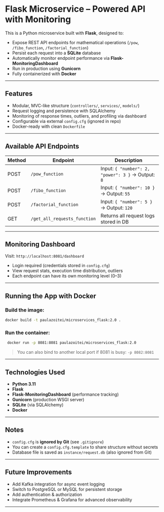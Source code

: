 # Flask Microservice – Powered API with Monitoring

This is a Python microservice built with **Flask**, designed to:

- Expose REST API endpoints for mathematical operations (`/pow`, `/fibo_function`, `/factorial_function`)
- Persist each request into a **SQLite** database
- Automatically monitor endpoint performance via **Flask-MonitoringDashboard**
- Run in production using **Gunicorn**
- Fully containerized with **Docker**

---

## Features

- Modular, MVC-like structure (`controllers/`, `services/`, `models/`)
- Request logging and persistence with SQLAlchemy
- Monitoring of response times, outliers, and profiling via dashboard
- Configurable via external `config.cfg` (ignored in repo)
- Docker-ready with clean `Dockerfile`

---

## Available API Endpoints

| Method | Endpoint                     | Description                                        |
| ------ | ---------------------------- | -------------------------------------------------- |
| POST   | `/pow_function`              | Input: `{ "number": 2, "power": 3 }` → Output: `8` |
| POST   | `/fibo_function`             | Input: `{ "number": 10 }` → Output: `55`           |
| POST   | `/factorial_function`        | Input: `{ "number": 5 }` → Output: `120`           |
| GET    | `/get_all_requests_function` | Returns all request logs stored in DB              |

---

## Monitoring Dashboard

Visit: `http://localhost:8081/dashboard`

- Login required (credentials stored in `config.cfg`)
- View request stats, execution time distribution, outliers
- Each endpoint can have its own monitoring level (0–3)

---

## Running the App with Docker

### Build the image:

```bash
docker build -t paulazoitei/microservices_flask:2.0 . 
```

### Run the container:

```bash
 docker run -p 8081:8081 paulazoitei/microservices_flask:2.0  
```

> You can also bind to another local port if 8081 is busy: `-p 8082:8081`

---

## Technologies Used

- **Python 3.11**
- **Flask**
- **Flask-MonitoringDashboard** (performance tracking)
- **Gunicorn** (production WSGI server)
- **SQLite** (via SQLAlchemy)
- **Docker**

---

## Notes

- `config.cfg` is **ignored by Git** (see `.gitignore`)
- You can create a `config.cfg.template` to share structure without secrets
- Database file is saved as `instance/request.db` (also ignored from Git)

---

## Future Improvements

- Add Kafka integration for async event logging
- Switch to PostgreSQL or MySQL for persistent storage
- Add authentication & authorization
- Integrate Prometheus & Grafana for advanced observability

---



